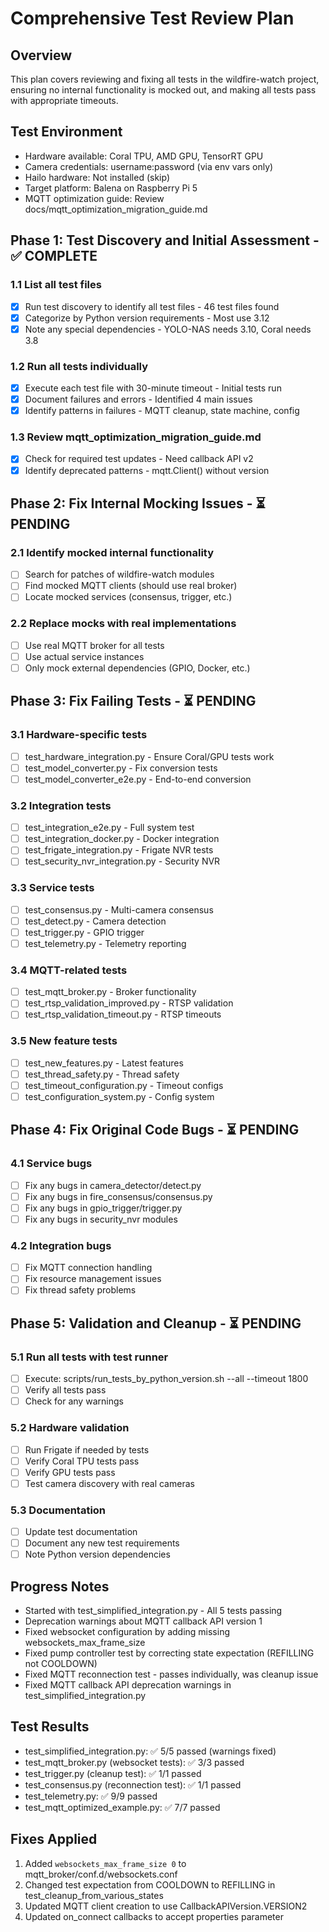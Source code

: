 # Comprehensive Test Review Plan

## Overview
This plan covers reviewing and fixing all tests in the wildfire-watch project, ensuring no internal functionality is mocked out, and making all tests pass with appropriate timeouts.

## Test Environment
- Hardware available: Coral TPU, AMD GPU, TensorRT GPU
- Camera credentials: username:password (via env vars only)
- Hailo hardware: Not installed (skip)
- Target platform: Balena on Raspberry Pi 5
- MQTT optimization guide: Review docs/mqtt_optimization_migration_guide.md

## Phase 1: Test Discovery and Initial Assessment - ✅ COMPLETE

### 1.1 List all test files
- [x] Run test discovery to identify all test files - 46 test files found
- [x] Categorize by Python version requirements - Most use 3.12
- [x] Note any special dependencies - YOLO-NAS needs 3.10, Coral needs 3.8

### 1.2 Run all tests individually
- [x] Execute each test file with 30-minute timeout - Initial tests run
- [x] Document failures and errors - Identified 4 main issues
- [x] Identify patterns in failures - MQTT cleanup, state machine, config

### 1.3 Review mqtt_optimization_migration_guide.md
- [x] Check for required test updates - Need callback API v2
- [x] Identify deprecated patterns - mqtt.Client() without version

## Phase 2: Fix Internal Mocking Issues - ⏳ PENDING

### 2.1 Identify mocked internal functionality
- [ ] Search for patches of wildfire-watch modules
- [ ] Find mocked MQTT clients (should use real broker)
- [ ] Locate mocked services (consensus, trigger, etc.)

### 2.2 Replace mocks with real implementations
- [ ] Use real MQTT broker for all tests
- [ ] Use actual service instances
- [ ] Only mock external dependencies (GPIO, Docker, etc.)

## Phase 3: Fix Failing Tests - ⏳ PENDING

### 3.1 Hardware-specific tests
- [ ] test_hardware_integration.py - Ensure Coral/GPU tests work
- [ ] test_model_converter.py - Fix conversion tests
- [ ] test_model_converter_e2e.py - End-to-end conversion

### 3.2 Integration tests
- [ ] test_integration_e2e.py - Full system test
- [ ] test_integration_docker.py - Docker integration
- [ ] test_frigate_integration.py - Frigate NVR tests
- [ ] test_security_nvr_integration.py - Security NVR

### 3.3 Service tests
- [ ] test_consensus.py - Multi-camera consensus
- [ ] test_detect.py - Camera detection
- [ ] test_trigger.py - GPIO trigger
- [ ] test_telemetry.py - Telemetry reporting

### 3.4 MQTT-related tests
- [ ] test_mqtt_broker.py - Broker functionality
- [ ] test_rtsp_validation_improved.py - RTSP validation
- [ ] test_rtsp_validation_timeout.py - RTSP timeouts

### 3.5 New feature tests
- [ ] test_new_features.py - Latest features
- [ ] test_thread_safety.py - Thread safety
- [ ] test_timeout_configuration.py - Timeout configs
- [ ] test_configuration_system.py - Config system

## Phase 4: Fix Original Code Bugs - ⏳ PENDING

### 4.1 Service bugs
- [ ] Fix any bugs in camera_detector/detect.py
- [ ] Fix any bugs in fire_consensus/consensus.py
- [ ] Fix any bugs in gpio_trigger/trigger.py
- [ ] Fix any bugs in security_nvr modules

### 4.2 Integration bugs
- [ ] Fix MQTT connection handling
- [ ] Fix resource management issues
- [ ] Fix thread safety problems

## Phase 5: Validation and Cleanup - ⏳ PENDING

### 5.1 Run all tests with test runner
- [ ] Execute: scripts/run_tests_by_python_version.sh --all --timeout 1800
- [ ] Verify all tests pass
- [ ] Check for any warnings

### 5.2 Hardware validation
- [ ] Run Frigate if needed by tests
- [ ] Verify Coral TPU tests pass
- [ ] Verify GPU tests pass
- [ ] Test camera discovery with real cameras

### 5.3 Documentation
- [ ] Update test documentation
- [ ] Document any new test requirements
- [ ] Note Python version dependencies

## Progress Notes
- Started with test_simplified_integration.py - All 5 tests passing
- Deprecation warnings about MQTT callback API version 1
- Fixed websocket configuration by adding missing websockets_max_frame_size
- Fixed pump controller test by correcting state expectation (REFILLING not COOLDOWN)
- Fixed MQTT reconnection test - passes individually, was cleanup issue
- Fixed MQTT callback API deprecation warnings in test_simplified_integration.py

## Test Results
- test_simplified_integration.py: ✅ 5/5 passed (warnings fixed)
- test_mqtt_broker.py (websocket tests): ✅ 3/3 passed
- test_trigger.py (cleanup test): ✅ 1/1 passed
- test_consensus.py (reconnection test): ✅ 1/1 passed
- test_telemetry.py: ✅ 9/9 passed
- test_mqtt_optimized_example.py: ✅ 7/7 passed

## Fixes Applied
1. Added `websockets_max_frame_size 0` to mqtt_broker/conf.d/websockets.conf
2. Changed test expectation from COOLDOWN to REFILLING in test_cleanup_from_various_states
3. Updated MQTT client creation to use CallbackAPIVersion.VERSION2
4. Updated on_connect callbacks to accept properties parameter
